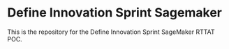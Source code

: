 # Define Innovation Sprint Sagemaker

This is the repository for the Define Innovation Sprint SageMaker RTTAT POC. 
